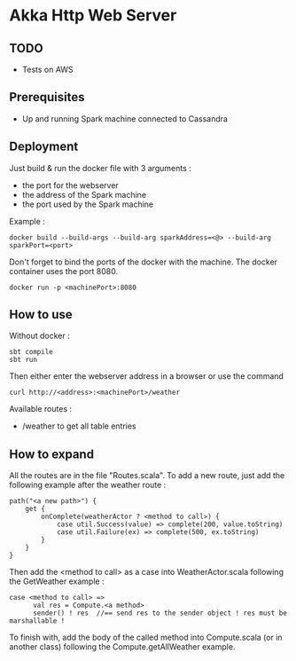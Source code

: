 # Akka Http Web Server

## TODO

* Tests on AWS

## Prerequisites

* Up and running Spark machine connected to Cassandra

## Deployment

Just build & run the docker file with 3 arguments : 
* the port for the webserver
* the address of the Spark machine
* the port used by the Spark machine

Example :
```
docker build --build-args --build-arg sparkAddress=<@> --build-arg sparkPort=<port>
```
Don't forget to bind the ports of the docker with the machine. The docker container uses the port 8080.
```
docker run -p <machinePort>:8080
```

## How to use
Without docker :
```
sbt compile
sbt run
```
Then either enter the webserver address in a browser or use the command 
```
curl http://<address>:<machinePort>/weather
```
Available routes :
* /weather to get all table entries

## How to expand
All the routes are in the file "Routes.scala". To add a new route, just add the following example after the weather route :
```
path("<a new path>") {
    get {
        onComplete(weatherActor ? <method to call>) {
        	case util.Success(value) => complete(200, value.toString)
        	case util.Failure(ex) => complete(500, ex.toString)
    	}
    }
}
```
Then add the \<method to call\> as a case into WeatherActor.scala following the GetWeather example :
```
case <method to call> =>
      val res = Compute.<a method>
      sender() ! res  //== send res to the sender object ! res must be marshallable !
```
To finish with, add the body of the called method into Compute.scala (or in another class) following the Compute.getAllWeather example.